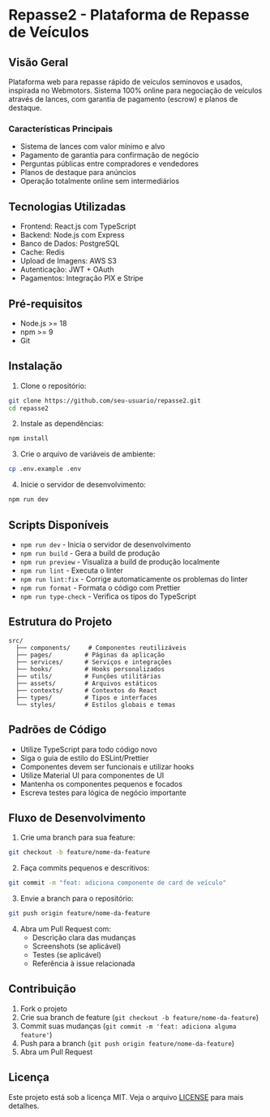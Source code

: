 # Repasse2 - Plataforma de Repasse de Veículos

## Visão Geral
Plataforma web para repasse rápido de veículos seminovos e usados, inspirada no Webmotors. Sistema 100% online para negociação de veículos através de lances, com garantia de pagamento (escrow) e planos de destaque.

### Características Principais
- Sistema de lances com valor mínimo e alvo
- Pagamento de garantia para confirmação de negócio
- Perguntas públicas entre compradores e vendedores
- Planos de destaque para anúncios
- Operação totalmente online sem intermediários

## Tecnologias Utilizadas
- Frontend: React.js com TypeScript
- Backend: Node.js com Express
- Banco de Dados: PostgreSQL
- Cache: Redis
- Upload de Imagens: AWS S3
- Autenticação: JWT + OAuth
- Pagamentos: Integração PIX e Stripe

## Pré-requisitos
- Node.js >= 18
- npm >= 9
- Git

## Instalação

1. Clone o repositório:
```bash
git clone https://github.com/seu-usuario/repasse2.git
cd repasse2
```

2. Instale as dependências:
```bash
npm install
```

3. Crie o arquivo de variáveis de ambiente:
```bash
cp .env.example .env
```

4. Inicie o servidor de desenvolvimento:
```bash
npm run dev
```

## Scripts Disponíveis

- `npm run dev` - Inicia o servidor de desenvolvimento
- `npm run build` - Gera a build de produção
- `npm run preview` - Visualiza a build de produção localmente
- `npm run lint` - Executa o linter
- `npm run lint:fix` - Corrige automaticamente os problemas do linter
- `npm run format` - Formata o código com Prettier
- `npm run type-check` - Verifica os tipos do TypeScript

## Estrutura do Projeto

```
src/
  ├── components/     # Componentes reutilizáveis
  ├── pages/         # Páginas da aplicação
  ├── services/      # Serviços e integrações
  ├── hooks/         # Hooks personalizados
  ├── utils/         # Funções utilitárias
  ├── assets/        # Arquivos estáticos
  ├── contexts/      # Contextos do React
  ├── types/         # Tipos e interfaces
  └── styles/        # Estilos globais e temas
```

## Padrões de Código

- Utilize TypeScript para todo código novo
- Siga o guia de estilo do ESLint/Prettier
- Componentes devem ser funcionais e utilizar hooks
- Utilize Material UI para componentes de UI
- Mantenha os componentes pequenos e focados
- Escreva testes para lógica de negócio importante

## Fluxo de Desenvolvimento

1. Crie uma branch para sua feature:
```bash
git checkout -b feature/nome-da-feature
```

2. Faça commits pequenos e descritivos:
```bash
git commit -m "feat: adiciona componente de card de veículo"
```

3. Envie a branch para o repositório:
```bash
git push origin feature/nome-da-feature
```

4. Abra um Pull Request com:
   - Descrição clara das mudanças
   - Screenshots (se aplicável)
   - Testes (se aplicável)
   - Referência à issue relacionada

## Contribuição

1. Fork o projeto
2. Crie sua branch de feature (`git checkout -b feature/nome-da-feature`)
3. Commit suas mudanças (`git commit -m 'feat: adiciona alguma feature'`)
4. Push para a branch (`git push origin feature/nome-da-feature`)
5. Abra um Pull Request

## Licença

Este projeto está sob a licença MIT. Veja o arquivo [LICENSE](LICENSE) para mais detalhes.